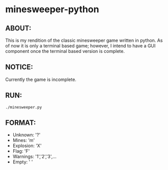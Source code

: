 # minesweeper-python
## ABOUT:
This is my rendition of the classic minesweeper game written in python.
As of now it is only a terminal based game; however, I intend to have a GUI
component once the terminal based version is complete.

## NOTICE:
Currently the game is incomplete.

## RUN:
```
./minesweeper.py
```

## FORMAT:
* Unknown:      '?'
* Mines:        'm'
* Explosion:    'X'
* Flag:         'F'
* Warnings:     '1','2','3',...
* Empty:        ' '
